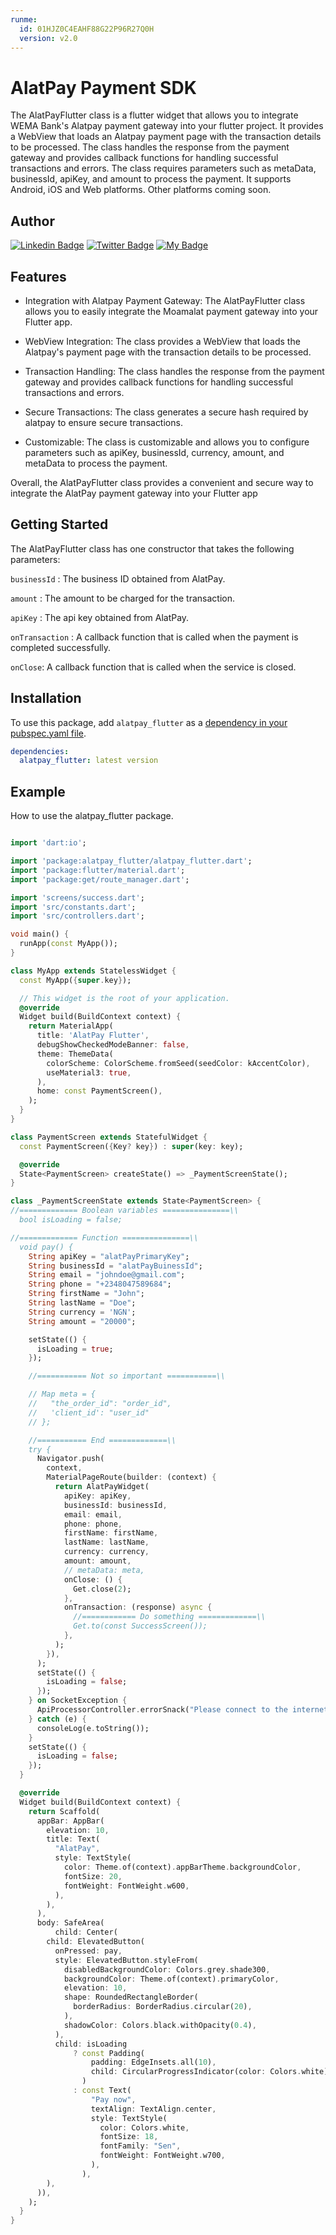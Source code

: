 ```yaml
---
runme:
  id: 01HJZ0C4EAHF88G22P96R27Q0H
  version: v2.0
---
```


# AlatPay Payment SDK

The AlatPayFlutter class is a flutter widget that allows you to integrate WEMA Bank's Alatpay payment gateway into your flutter project. It provides a WebView that loads an Alatpay payment page with the transaction details to be processed. The class handles the response from the payment gateway and provides callback functions for handling successful transactions and errors. The class requires parameters such as metaData, businessId, apiKey, and amount to process the payment. It supports Android, iOS and Web platforms. Other platforms coming soon.

## Author

[![Linkedin Badge](https://img.shields.io/badge/-Gideon-black?style=for-the-badge&logo=Linkedin&logoColor=white&link=https://www.linkedin.com/in/gideonchukwuoma/)](https://www.linkedin.com/in/gideonchukwuoma/)
[![Twitter Badge](https://img.shields.io/badge/-@egideonchuks-1ca0f1?style=for-the-badge&logo=twitter&logoColor=white&link=https://twitter.com/egideonchuks)](https://mobile.twitter.com/egideonchuks)
[![My Badge](https://img.shields.io/badge/-Gideon.Chukwuoma.Chimemerie-green?style=for-the-badge&logo=Google-Chrome&logoColor=white&link=https://gideonchukwuoma.vercel.app/)](https://gideonchukwuoma.vercel.app/)

## Features

* Integration with Alatpay Payment Gateway: The AlatPayFlutter class allows you to easily integrate the Moamalat payment gateway into your Flutter app.

* WebView Integration: The class provides a WebView that loads the Alatpay's payment page with the transaction details to be processed.

* Transaction Handling: The class handles the response from the payment gateway and provides callback functions for handling successful transactions and errors.

* Secure Transactions: The class generates a secure hash required by alatpay to ensure secure transactions.

* Customizable: The class is customizable and allows you to configure parameters such as apiKey, businessId, currency, amount, and metaData to process the payment.

Overall, the AlatPayFlutter class provides a convenient and secure way to integrate the AlatPay payment gateway into your Flutter app

## Getting Started

The AlatPayFlutter class has one constructor that takes the following parameters:

`businessId` : The business ID obtained from AlatPay.

`amount` : The amount to be charged for the transaction.

`apiKey` : The api key obtained from AlatPay.

`onTransaction` : A callback function that is called when the payment is completed successfully.

`onClose`: A callback function that is called when the service is closed.

## Installation

To use this package, add `alatpay_flutter` as a [dependency in your pubspec.yaml file](https://flutter.io/platform-plugins/).

```yaml {"id":"01HJZ0C4E8NYR3TDB3TYMVYFWD"}
dependencies:
  alatpay_flutter: latest version
```

## Example

How to use the alatpay_flutter package.

```dart {"id":"01HJZ0C4E8NYR3TDB3V1EYNWDG"}

import 'dart:io';

import 'package:alatpay_flutter/alatpay_flutter.dart';
import 'package:flutter/material.dart';
import 'package:get/route_manager.dart';

import 'screens/success.dart';
import 'src/constants.dart';
import 'src/controllers.dart';

void main() {
  runApp(const MyApp());
}

class MyApp extends StatelessWidget {
  const MyApp({super.key});

  // This widget is the root of your application.
  @override
  Widget build(BuildContext context) {
    return MaterialApp(
      title: 'AlatPay Flutter',
      debugShowCheckedModeBanner: false,
      theme: ThemeData(
        colorScheme: ColorScheme.fromSeed(seedColor: kAccentColor),
        useMaterial3: true,
      ),
      home: const PaymentScreen(),
    );
  }
}

class PaymentScreen extends StatefulWidget {
  const PaymentScreen({Key? key}) : super(key: key);

  @override
  State<PaymentScreen> createState() => _PaymentScreenState();
}

class _PaymentScreenState extends State<PaymentScreen> {
//============= Boolean variables ===============\\
  bool isLoading = false;

//============= Function ===============\\
  void pay() {
    String apiKey = "alatPayPrimaryKey";
    String businessId = "alatPayBuinessId";
    String email = "johndoe@gmail.com";
    String phone = "+2348047589684";
    String firstName = "John";
    String lastName = "Doe";
    String currency = 'NGN';
    String amount = "20000";

    setState(() {
      isLoading = true;
    });

    //=========== Not so important ===========\\

    // Map meta = {
    //   "the_order_id": "order_id",
    //   'client_id': "user_id"
    // };

    //=========== End =============\\
    try {
      Navigator.push(
        context,
        MaterialPageRoute(builder: (context) {
          return AlatPayWidget(
            apiKey: apiKey,
            businessId: businessId,
            email: email,
            phone: phone,
            firstName: firstName,
            lastName: lastName,
            currency: currency,
            amount: amount,
            // metaData: meta,
            onClose: () {
              Get.close(2);
            },
            onTransaction: (response) async {
              //============ Do something =============\\
              Get.to(const SuccessScreen());
            },
          );
        }),
      );
      setState(() {
        isLoading = false;
      });
    } on SocketException {
      ApiProcessorController.errorSnack("Please connect to the internet");
    } catch (e) {
      consoleLog(e.toString());
    }
    setState(() {
      isLoading = false;
    });
  }

  @override
  Widget build(BuildContext context) {
    return Scaffold(
      appBar: AppBar(
        elevation: 10,
        title: Text(
          "AlatPay",
          style: TextStyle(
            color: Theme.of(context).appBarTheme.backgroundColor,
            fontSize: 20,
            fontWeight: FontWeight.w600,
          ),
        ),
      ),
      body: SafeArea(
          child: Center(
        child: ElevatedButton(
          onPressed: pay,
          style: ElevatedButton.styleFrom(
            disabledBackgroundColor: Colors.grey.shade300,
            backgroundColor: Theme.of(context).primaryColor,
            elevation: 10,
            shape: RoundedRectangleBorder(
              borderRadius: BorderRadius.circular(20),
            ),
            shadowColor: Colors.black.withOpacity(0.4),
          ),
          child: isLoading
              ? const Padding(
                  padding: EdgeInsets.all(10),
                  child: CircularProgressIndicator(color: Colors.white),
                )
              : const Text(
                  "Pay now",
                  textAlign: TextAlign.center,
                  style: TextStyle(
                    color: Colors.white,
                    fontSize: 18,
                    fontFamily: "Sen",
                    fontWeight: FontWeight.w700,
                  ),
                ),
        ),
      )),
    );
  }
}

```
